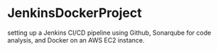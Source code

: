 # JenkinsDockerProject
 setting up a Jenkins CI/CD pipeline using Github, Sonarqube for code analysis, and Docker on an AWS EC2 instance.
